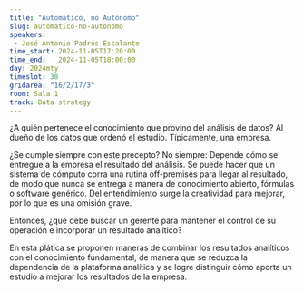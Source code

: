 ```yaml
---
title: "Automático, no Autónomo"
slug: automatico-no-autonomo
speakers:
 - José Antonio Padrós Escalante
time_start: 2024-11-05T17:20:00
time_end:   2024-11-05T18:00:00
day: 2024mty
timeslot: 38
gridarea: "16/2/17/3"
room: Sala 1
track: Data strategy
---
```


¿A quién pertenece el conocimiento que provino del análisis de datos? Al dueño de los datos que ordenó el estudio. Típicamente, una empresa. 

¿Se cumple siempre con este precepto? No siempre: Depende cómo se entregue a la empresa el resultado del análisis. Se puede hacer que un sistema de cómputo corra una rutina off-premises para llegar al resultado, de modo que nunca se entrega a manera de conocimiento abierto, fórmulas o software genérico. Del entendimiento surge la creatividad para mejorar, por lo que es una omisión grave.

Entonces, ¿qué debe buscar un gerente para mantener el control de su operación e incorporar un resultado analítico?

En esta plática se proponen maneras de combinar los resultados analíticos con el conocimiento fundamental, de manera que se reduzca la dependencia de la plataforma analítica y se logre distinguir cómo aporta un estudio a mejorar los resultados de la empresa.

